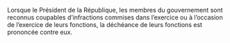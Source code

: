 Lorsque le Président de la République, les membres du gouvernement sont reconnus coupables d’infractions commises dans l’exercice ou à l’occasion de l’exercice de leurs fonctions, la déchéance de leurs fonctions est prononcée contre eux.